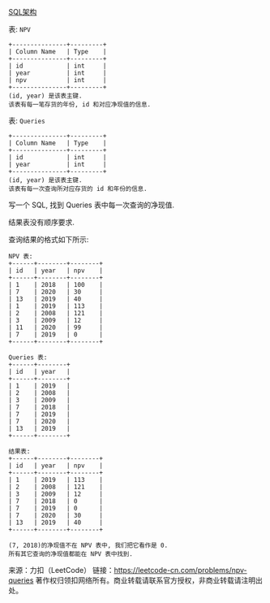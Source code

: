 [SQL架构](https://github.com/Zhenghao-Liu/LeetCode_problem-and-solution/blob/master/1421.净现值查询/PROBLEM.sql)

表: ```NPV```
```
+---------------+---------+
| Column Name   | Type    |
+---------------+---------+
| id            | int     |
| year          | int     |
| npv           | int     |
+---------------+---------+
(id, year) 是该表主键.
该表有每一笔存货的年份, id 和对应净现值的信息.
```

表: ```Queries```
```
+---------------+---------+
| Column Name   | Type    |
+---------------+---------+
| id            | int     |
| year          | int     |
+---------------+---------+
(id, year) 是该表主键.
该表有每一次查询所对应存货的 id 和年份的信息.
```

写一个 SQL, 找到 Queries 表中每一次查询的净现值.

结果表没有顺序要求.

查询结果的格式如下所示:
```
NPV 表:
+------+--------+--------+
| id   | year   | npv    |
+------+--------+--------+
| 1    | 2018   | 100    |
| 7    | 2020   | 30     |
| 13   | 2019   | 40     |
| 1    | 2019   | 113    |
| 2    | 2008   | 121    |
| 3    | 2009   | 12     |
| 11   | 2020   | 99     |
| 7    | 2019   | 0      |
+------+--------+--------+

Queries 表:
+------+--------+
| id   | year   |
+------+--------+
| 1    | 2019   |
| 2    | 2008   |
| 3    | 2009   |
| 7    | 2018   |
| 7    | 2019   |
| 7    | 2020   |
| 13   | 2019   |
+------+--------+

结果表:
+------+--------+--------+
| id   | year   | npv    |
+------+--------+--------+
| 1    | 2019   | 113    |
| 2    | 2008   | 121    |
| 3    | 2009   | 12     |
| 7    | 2018   | 0      |
| 7    | 2019   | 0      |
| 7    | 2020   | 30     |
| 13   | 2019   | 40     |
+------+--------+--------+

(7, 2018)的净现值不在 NPV 表中, 我们把它看作是 0.
所有其它查询的净现值都能在 NPV 表中找到.
```

来源：力扣（LeetCode）
链接：https://leetcode-cn.com/problems/npv-queries
著作权归领扣网络所有。商业转载请联系官方授权，非商业转载请注明出处。
